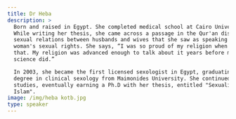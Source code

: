 ```yaml
---
title: Dr Heba
description: >
  Born and raised in Egypt. She completed medical school at Cairo University.
  While writing her thesis, she came across a passage in the Qur'an discussing
  sexual relations between husbands and wives that she saw as speaking to the
  woman's sexual rights. She says, “I was so proud of my religion when I saw
  that. My religion was advanced enough to talk about it years before modern
  science did.” 

  In 2003, she became the first licensed sexologist in Egypt, graduating with a
  degree in clinical sexology from Maimonides University. She continued her
  studies, eventually earning a Ph.D with her thesis, entitled "Sexuality in
  Islam".
image: /img/heba kotb.jpg
type: speaker
---
```


